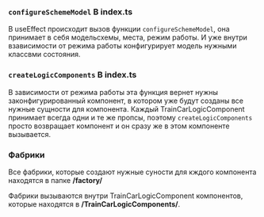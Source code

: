 
### `configureSchemeModel` В index.ts

В useEffect происходит вызов функции `configureSchemeModel`, она принимает в себя модельсхемы, места, режим работы. 
И уже внутри взависимости от режима работы конфигурирует модель нужными классвми состояния.

### `createLogicComponents` В index.ts

В зависимости от режима работы эта функция вернет нужны законфигурированный компонент, в котором уже будут созданы все нужные сущности для компонента.
Каждый TrainCarLogicComponent принимает всегда одни и те же пропсы, поэтому  `createLogicComponents` просто возвращает компонент и он сразу же в этом компоненте вызывается.


### Фабрики

Все фабрики, которые создают нужные суности для кждого компонента находятся в папке **/factory/**

Фабрики вызываются внутри TrainCarLogicComponent компонентов, которые находятся в **/TrainCarLogicComponents/**.
